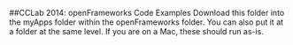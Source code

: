 ##CCLab 2014: openFrameworks Code Examples
Download this folder into the myApps folder within the openFrameworks folder. You can also put it at a folder at the same level. If you are on a Mac, these should run as-is.